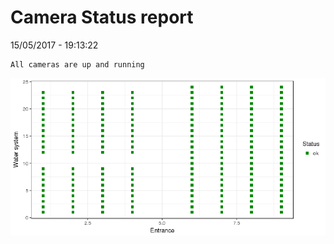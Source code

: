 Camera Status report
================
15/05/2017 - 19:13:22

    All cameras are up and running

![](camreport_files/figure-markdown_github/unnamed-chunk-2-1.png)
